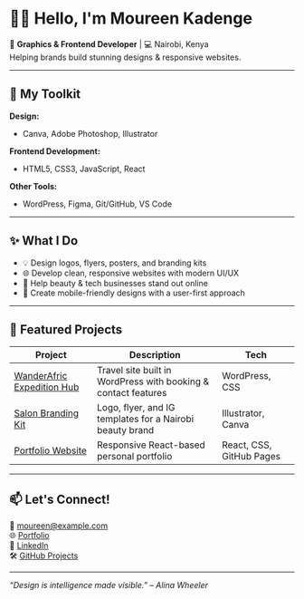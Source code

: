 # 👋🏽 Hello, I'm Moureen Kadenge

🎨 **Graphics & Frontend Developer** | 💻 Nairobi, Kenya  
Helping brands build stunning designs & responsive websites.

---

## 🔧 My Toolkit

**Design:**  
- Canva, Adobe Photoshop, Illustrator

**Frontend Development:**  
- HTML5, CSS3, JavaScript, React

**Other Tools:**  
- WordPress, Figma, Git/GitHub, VS Code

---

## ✨ What I Do

- 💡 Design logos, flyers, posters, and branding kits  
- 🌐 Develop clean, responsive websites with modern UI/UX  
- 🎯 Help beauty & tech businesses stand out online  
- 📱 Create mobile-friendly designs with a user-first approach

---

## 🚀 Featured Projects

| Project | Description | Tech |
|--------|-------------|------|
| [WanderAfric Expedition Hub](#) | Travel site built in WordPress with booking & contact features | WordPress, CSS |
| [Salon Branding Kit](#) | Logo, flyer, and IG templates for a Nairobi beauty brand | Illustrator, Canva |
| [Portfolio Website](#) | Responsive React-based personal portfolio | React, CSS, GitHub Pages |

---

## 📫 Let's Connect!

📧 moureen@example.com  
🌐 [Portfolio](https://moureenportfolio.dev)  
💼 [LinkedIn](https://linkedin.com/in/moureen-kadenge-199002374)  
🛠 [GitHub Projects](https://github.com/yourusername)

---
*“Design is intelligence made visible.” – Alina Wheeler*

